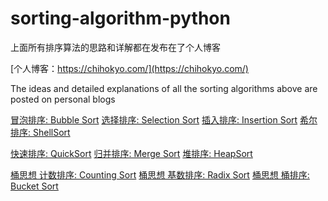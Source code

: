 # sorting-algorithm-python


上面所有排序算法的思路和详解都在发布在了个人博客

[个人博客：https://chihokyo.com/](https://chihokyo.com/)

The ideas and detailed explanations of all the sorting algorithms above are posted on personal blogs

[冒泡排序: Bubble Sort](https://chihokyo.com/post/11/)
[选择排序: Selection Sort](https://chihokyo.com/post/12/)
[插入排序: Insertion Sort](https://chihokyo.com/post/13/)
[希尔排序: ShellSort](https://chihokyo.com/post/14/)

[快速排序: QuickSort](https://chihokyo.com/post/16/)
[归并排序: Merge Sort](https://chihokyo.com/post/19/)
[堆排序: HeapSort](https://chihokyo.com/post/18/)

[桶思想 计数排序: Counting Sort](https://chihokyo.com/post/20/)
[桶思想 基数排序: Radix Sort](https://chihokyo.com/post/20/)
[桶思想 桶排序: Bucket Sort](https://chihokyo.com/post/20/)


